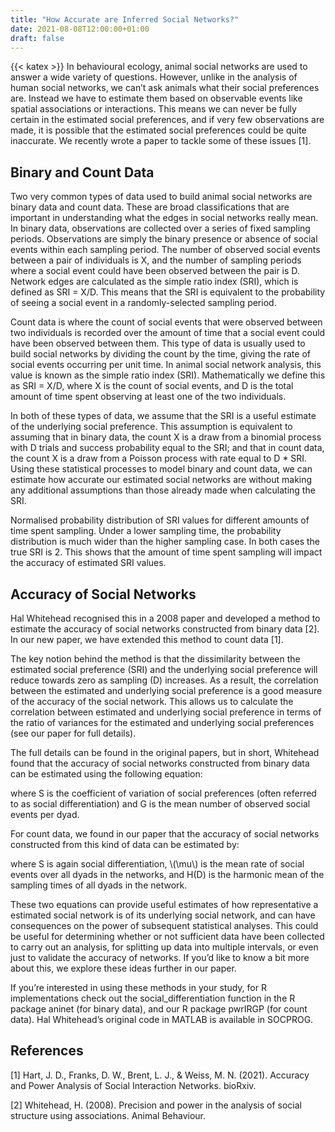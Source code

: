 ```yaml
---
title: "How Accurate are Inferred Social Networks?"
date: 2021-08-08T12:00:00+01:00
draft: false
---
```

{{< katex >}}
In behavioural ecology, animal social networks are used to answer a wide variety of questions. However, unlike in the analysis of human social networks, we can’t ask animals what their social preferences are. Instead we have to estimate them based on observable events like spatial associations or interactions. This means we can never be fully certain in the estimated social preferences, and if very few observations are made, it is possible that the estimated social preferences could be quite inaccurate. We recently wrote a paper to tackle some of these issues [1].

## Binary and Count Data
Two very common types of data used to build animal social networks are binary data and count data. These are broad classifications that are important in understanding what the edges in social networks really mean. In binary data, observations are collected over a series of fixed sampling periods. Observations are simply the binary presence or absence of social events within each sampling period. The number of observed social events between a pair of individuals is X, and the number of sampling periods where a social event could have been observed between the pair is D. Network edges are calculated as the simple ratio index (SRI), which is defined as SRI = X/D. This means that the SRI is equivalent to the probability of seeing a social event in a randomly-selected sampling period.

Count data is where the count of social events that were observed between two individuals is recorded over the amount of time that a social event could have been observed between them. This type of data is usually used to build social networks by dividing the count by the time, giving the rate of social events occurring per unit time. In animal social network analysis, this value is known as the simple ratio index (SRI). Mathematically we define this as SRI = X/D, where X is the count of social events, and D is the total amount of time spent observing at least one of the two individuals.

In both of these types of data, we assume that the SRI is a useful estimate of the underlying social preference. This assumption is equivalent to assuming that in binary data, the count X is a draw from a binomial process with D trials and success probability equal to the SRI; and that in count data, the count X is a draw from a Poisson process with rate equal to D * SRI. Using these statistical processes to model binary and count data, we can estimate how accurate our estimated social networks are without making any additional assumptions than those already made when calculating the SRI.

Normalised probability distribution of SRI values for different amounts of time spent sampling. Under a lower sampling time, the probability distribution is much wider than the higher sampling case. In both cases the true SRI is 2. This shows that the amount of time spent sampling will impact the accuracy of estimated SRI values.

## Accuracy of Social Networks

Hal Whitehead recognised this in a 2008 paper and developed a method to estimate the accuracy of social networks constructed from binary data [2]. In our new paper, we have extended this method to count data [1].

The key notion behind the method is that the dissimilarity between the estimated social preference (SRI) and the underlying social preference will reduce towards zero as sampling (D) increases. As a result, the correlation between the estimated and underlying social preference is a good measure of the accuracy of the social network. This allows us to calculate the correlation between estimated and underlying social preference in terms of the ratio of variances for the estimated and underlying social preferences (see our paper for full details).

The full details can be found in the original papers, but in short, Whitehead found that the accuracy of social networks constructed from binary data can be estimated using the following equation:

where S is the coefficient of variation of social preferences (often referred to as social differentiation) and G is the mean number of observed social events per dyad.

For count data, we found in our paper that the accuracy of social networks constructed from this kind of data can be estimated by:

where S is again social differentiation, \\(\mu\\) is the mean rate of social events over all dyads in the networks, and H(D) is the harmonic mean of the sampling times of all dyads in the network.

These two equations can provide useful estimates of how representative a estimated social network is of its underlying social network, and can have consequences on the power of subsequent statistical analyses. This could be useful for determining whether or not sufficient data have been collected to carry out an analysis, for splitting up data into multiple intervals, or even just to validate the accuracy of networks. If you’d like to know a bit more about this, we explore these ideas further in our paper.

If you’re interested in using these methods in your study, for R implementations check out the social_differentiation function in the R package aninet (for binary data), and our R package pwrIRGP (for count data). Hal Whitehead’s original code in MATLAB is available in SOCPROG.

## References

[1] Hart, J. D., Franks, D. W., Brent, L. J., & Weiss, M. N. (2021). Accuracy and Power Analysis of Social Interaction Networks. bioRxiv.

[2] Whitehead, H. (2008). Precision and power in the analysis of social structure using associations. Animal Behaviour.